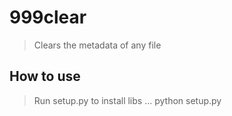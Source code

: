 # 999clear

> Clears the metadata of any file

## How to use

> Run setup.py to install libs
... python setup.py
